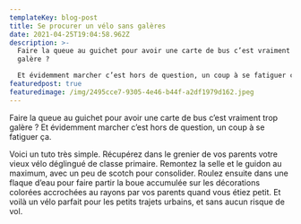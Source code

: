 ```yaml
---
templateKey: blog-post
title: Se procurer un vélo sans galères
date: 2021-04-25T19:04:58.962Z
description: >-
  Faire la queue au guichet pour avoir une carte de bus c’est vraiment trop
  galère ?

  Et évidemment marcher c’est hors de question, un coup à se fatiguer ça.
featuredpost: true
featuredimage: /img/2495cce7-9305-4e46-b44f-a2df1979d162.jpeg
---
```

Faire la queue au guichet pour avoir une carte de bus c’est vraiment trop galère ?
Et évidemment marcher c’est hors de question, un coup à se fatiguer ça.

Voici un tuto très simple. Récupérez dans le grenier de vos parents votre vieux vélo déglingué de classe primaire. Remontez la selle et le guidon au maximum, avec un peu de scotch pour consolider. 
Roulez ensuite dans une flaque d’eau pour faire partir la boue accumulée sur les décorations colorées accrochées au rayons par vos parents quand vous étiez petit. 
Et voilà un vélo parfait pour les petits trajets urbains, et sans aucun risque de vol.